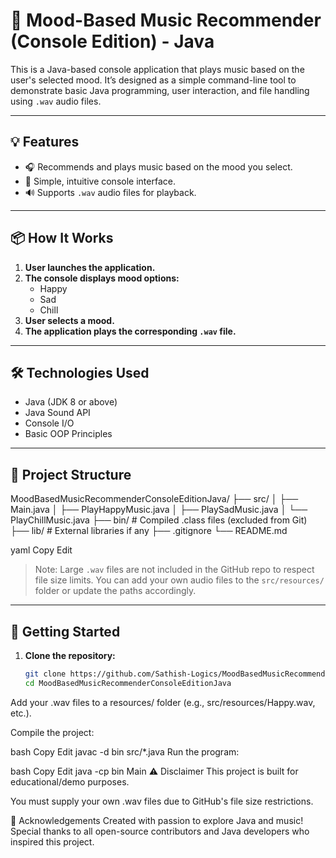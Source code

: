 # 🎵 Mood-Based Music Recommender (Console Edition) - Java

This is a Java-based console application that plays music based on the user's selected mood. It’s designed as a simple command-line tool to demonstrate basic Java programming, user interaction, and file handling using `.wav` audio files.

---

## 💡 Features

- 🎧 Recommends and plays music based on the mood you select.
- 🧠 Simple, intuitive console interface.
- 🔊 Supports `.wav` audio files for playback.

---

## 📦 How It Works

1. **User launches the application.**
2. **The console displays mood options:**  
   - Happy  
   - Sad  
   - Chill
3. **User selects a mood.**
4. **The application plays the corresponding `.wav` file.**

---

## 🛠 Technologies Used

- Java (JDK 8 or above)
- Java Sound API
- Console I/O
- Basic OOP Principles

---

## 📁 Project Structure

MoodBasedMusicRecommenderConsoleEditionJava/
├── src/
│ ├── Main.java
│ ├── PlayHappyMusic.java
│ ├── PlaySadMusic.java
│ └── PlayChillMusic.java
├── bin/ # Compiled .class files (excluded from Git)
├── lib/ # External libraries if any
├── .gitignore
└── README.md

yaml
Copy
Edit

> Note: Large `.wav` files are not included in the GitHub repo to respect file size limits. You can add your own audio files to the `src/resources/` folder or update the paths accordingly.

---

## 🚀 Getting Started

1. **Clone the repository:**
   ```bash
   git clone https://github.com/Sathish-Logics/MoodBasedMusicRecommenderConsoleEditionJava.git
   cd MoodBasedMusicRecommenderConsoleEditionJava
Add your .wav files to a resources/ folder (e.g., src/resources/Happy.wav, etc.).

Compile the project:

bash
Copy
Edit
javac -d bin src/*.java
Run the program:

bash
Copy
Edit
java -cp bin Main
⚠️ Disclaimer
This project is built for educational/demo purposes.

You must supply your own .wav files due to GitHub's file size restrictions.

🙏 Acknowledgements
Created with passion to explore Java and music!
Special thanks to all open-source contributors and Java developers who inspired this project.

